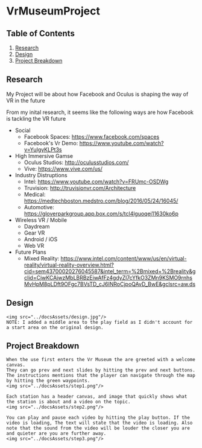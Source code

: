 # VrMuseumProject

## Table of Contents
1. [Research](#research)
2. [Design](#design)
3. [Project Breakdown](#project-breakdown)


## Research

My Project will be about how Facebook and Oculus is shaping the way of VR in the future

From my inital research, it seems like the following ways are how Facebook is tackling the VR future

- Social
	- Facebook Spaces: https://www.facebook.com/spaces
	- Facebook's Vr Demo: https://www.youtube.com/watch?v=YuIgyKLPt3s
- High Immersive Gamse
	- Oculus Studios: http://oculusstudios.com/
	- Vive: https://www.vive.com/us/
- Industry Distruptions
	- Intel: https://www.youtube.com/watch?v=FRUmc-OSDWg 
	- Truvision: http://truvisionvr.com/Architecture
	- Medical: https://medtechboston.medstro.com/blog/2016/05/24/16045/
	- Automotive: https://gloverparkgroup.app.box.com/s/tcl4lguoqej11630ko6p
- Wireless VR / Mobile
	- Daydream
	- Gear VR
	- Android / iOS
	- Web VR
- Future Plans
	- Mixed Reality: https://www.intel.com/content/www/us/en/virtual-reality/virtual-reality-overview.html?cid=sem43700020276045587&intel_term=%2Bmixed+%2Breality&gclid=CjwKCAjwzMbLBRBzEiwAfFz4gdyZl7cYfkO3ZMn9KSMO9rnhsMvHpM8pLDft9OFgc7BVsTD_cJ6INRoCjpoQAvD_BwE&gclsrc=aw.ds

## Design
	<img src="../docsAssets/design.jpg"/>
	NOTE: I added a middle area to the play field as I didn't account for a start area on the original design.

## Project Breakdown
	When the use first enters the Vr Museum the are greeted with a welcome canvas.
	They can go prev and next slides by hitting the prev and next buttons. The instructions mentions that the player can navigate through the map by hitting the green waypoints.
	<img src="../docsAssets/step1.png"/>

	Each station has a header canvas, and image that quickly shows what the station is about and a video on the topic.
	<img src="../docsAssets/step2.png"/>

	You can play and pause each video by hitting the play button. If the video is loading, The text will state that the video is loading. Also note that the sound from the video will be louder the closer you are and quieter are you are further away.
	<img src="../docsAssets/step3.png"/>
